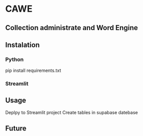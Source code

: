 # CAWE
## Collection administrate and Word Engine

## Instalation
### Python
pip install requirements.txt

### Streamlit


## Usage
Deplpy to Streamlit project
Create tables in supabase datebase

## Future

